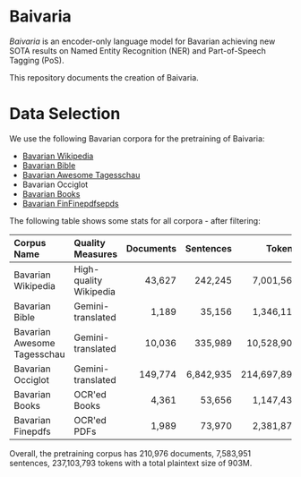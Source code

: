 # Baivaria

*Baivaria* is an encoder-only language model for Bavarian achieving new SOTA results on Named Entity Recognition (NER) and Part-of-Speech Tagging (PoS).

This repository documents the creation of Baivaria.

# Data Selection

We use the following Bavarian corpora for the pretraining of Baivaria:

* [Bavarian Wikipedia](https://huggingface.co/datasets/bavarian-nlp/barwiki-20250901)
* [Bavarian Bible](https://huggingface.co/datasets/bavarian-nlp/gemini-bavarian-bible)
* [Bavarian Awesome Tagesschau](https://huggingface.co/datasets/bavarian-nlp/gemini-bavarian-tagesschau-v0.1)
* Bavarian Occiglot
* [Bavarian Books](https://huggingface.co/datasets/bavarian-nlp/bavarian-books-ocred-v0.1)
* [Bavarian FinFinepdfsepds](https://huggingface.co/datasets/HuggingFaceFW/finepdfs)

The following table shows some stats for all corpora - after filtering:

| Corpus Name                 | Quality Measures       |Documents | Sentences | Tokens      | Plaintext Size |
|:--------------------------- |:---------------------- |---------:| ---------:| -----------:| --------------:|
| Bavarian Wikipedia          | High-quality Wikipedia |   43,627 |   242,245 |   7,001,569 |            21M |
| Bavarian Bible              | Gemini-translated      |    1,189 |    35,156 |   1,346,116 |           3.8M |
| Bavarian Awesome Tagesschau | Gemini-translated      |   10,036 |   335,989 |  10,528,908 |            35M |
| Bavarian Occiglot           | Gemini-translated      |  149,774 | 6,842,935 | 214,697,892 |           834M |
| Bavarian Books              | OCR'ed Books           |    4,361 |    53,656 |   1,147,435 |           3.2M |
| Bavarian Finepdfs           | OCR'ed PDFs            |    1,989 |    73,970 |   2,381,873 |           6.7M |

Overall, the pretraining corpus has 210,976 documents, 7,583,951 sentences, 237,103,793 tokens with a total plaintext size of 903M.
